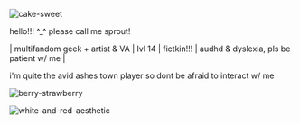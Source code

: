 ![cake-sweet](https://github.com/user-attachments/assets/71d8c6db-6c3e-4171-9061-3e2eec51a477)


hello!!! ^_^ please call me sprout!

| multifandom geek + artist & VA | lvl 14 | fictkin!!! | audhd & dyslexia, pls be patient w/ me |

i'm quite the avid ashes town player so dont be afraid to interact w/ me

![berry-strawberry](https://github.com/user-attachments/assets/26769672-672a-4774-9330-ff171c62b93f)

![white-and-red-aesthetic](https://github.com/user-attachments/assets/deba6b8f-0718-42ef-9d45-9c08efa184a0)




<!--
**sproutsterr/sproutsterr** is a ✨ _special_ ✨ repository because its `README.md` (this file) appears on your GitHub profile.

Here are some ideas to get you started:

- 🔭 I’m currently working on ...
- 🌱 I’m currently learning ...
- 👯 I’m looking to collaborate on ...
- 🤔 I’m looking for help with ...
- 💬 Ask me about ...
- 📫 How to reach me: ...
- 😄 Pronouns: ...
- ⚡ Fun fact: ...
-->
